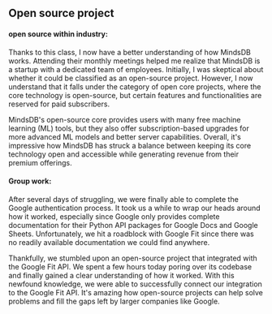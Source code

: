 ## **Open source project**

#### open source within industry:
Thanks to this class, I now have a better understanding of how MindsDB works. Attending their monthly meetings helped me realize that MindsDB is a startup with a dedicated team of employees. Initially, I was skeptical about whether it could be classified as an open-source project. However, I now understand that it falls under the category of open core projects, where the core technology is open-source, but certain features and functionalities are reserved for paid subscribers.

<!--more-->

MindsDB's open-source core provides users with many free machine learning (ML) tools, but they also offer subscription-based upgrades for more advanced ML models and better server capabilities. Overall, it's impressive how MindsDB has struck a balance between keeping its core technology open and accessible while generating revenue from their premium offerings.

#### Group work:

After several days of struggling, we were finally able to complete the Google authentication process. It took us a while to wrap our heads around how it worked, especially since Google only provides complete documentation for their Python API packages for Google Docs and Google Sheets. Unfortunately, we hit a roadblock with Google Fit since there was no readily available documentation we could find anywhere.

Thankfully, we stumbled upon an open-source project that integrated with the Google Fit API. We spent a few hours today poring over its codebase and finally gained a clear understanding of how it worked. With this newfound knowledge, we were able to successfully connect our integration to the Google Fit API. It's amazing how open-source projects can help solve problems and fill the gaps left by larger companies like Google.

